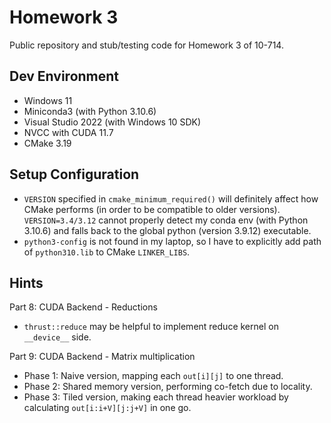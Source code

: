 # Homework 3

Public repository and stub/testing code for Homework 3 of 10-714.

## Dev Environment
- Windows 11
- Miniconda3 (with Python 3.10.6)
- Visual Studio 2022 (with Windows 10 SDK)
- NVCC with CUDA 11.7
- CMake 3.19

## Setup Configuration

- `VERSION` specified in `cmake_minimum_required()` will definitely affect how CMake performs (in order to be compatible to older versions). `VERSION=3.4/3.12` cannot properly detect my conda env (with Python 3.10.6) and falls back to the global python (version 3.9.12) executable.
- `python3-config` is not found in my laptop, so I have to explicitly add path of `python310.lib` to CMake `LINKER_LIBS`.

## Hints

Part 8: CUDA Backend - Reductions
- `thrust::reduce` may be helpful to implement reduce kernel on `__device__` side.

Part 9: CUDA Backend - Matrix multiplication
- Phase 1: Naive version, mapping each `out[i][j]` to one thread.
- Phase 2: Shared memory version, performing co-fetch due to locality.
- Phase 3: Tiled version, making each thread heavier workload by calculating `out[i:i+V][j:j+V]` in one go. 
